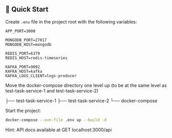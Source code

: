 ## 🚀 Quick Start

Create `.env` file in the project root with the following variables:

```env
APP_PORT=3000

MONGODB_PORT=27017
MONGODB_HOST=mongodb

REDIS_PORT=6379
REDIS_HOST=redis-timeseries

KAFKA_PORT=9092
KAFKA_HOST=kafka
KAFKA_LOGS_CLIENT=logs-producer
```

Move the docker-compose directory one level up (to be at the same level as test-task-service-1 and
test-task-service-2)

├── test-task-service-1 ├── test-task-service-2 └── docker-compose

Start the project:

```bash
docker-compose --evn-file .env up --build -d
```

Hint: API docs available at GET localhost:3000/api
